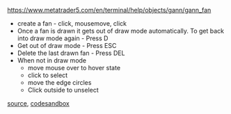 https://www.metatrader5.com/en/terminal/help/objects/gann/gann_fan

- create a fan - click, mousemove, click
- Once a fan is drawn it gets out of draw mode automatically. To get back into draw mode again - Press D
- Get out of draw mode - Press ESC
- Delete the last drawn fan - Press DEL
- When not in draw mode
	- move mouse over to hover state
	- click to select
	- move the edge circles
	- Click outside to unselect

[source](https://github.com/backenddevplus/react-stockcharts/blob/master/docs/lib/charts/CandleStickChartWithGannFan.js), [codesandbox](https://codesandbox.io/s/github/backenddevplus/react-stockcharts-examples2/tree/master/examples/CandleStickChartWithGannFan)
